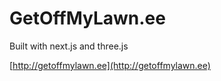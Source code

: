 # GetOffMyLawn.ee

Built with next.js and three.js

[http://getoffmylawn.ee](http://getoffmylawn.ee)

